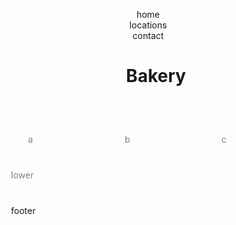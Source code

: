 <!DOCTYPE html>
<html>
<head>
<title>Page Title</title>
<style>

body {

background: rgb(53, 40, 40);
color: white;
font-family: Arial, Helvetica, sans-serif;
margin: 0px;
padding: 0px;

}

header {

background: black;
padding: 20px;
padding: 20px;

}
ul {

margin: 0px;
padding: 0px;
list-style-type: none;
}
li {

display: inline-block;
margin-right: 25px;

}
section {

background: white;
color: grey;
padding: 20px;
display: flex;
flex-direction: row;
}
footer {

background: black;
padding: 20px;

}
div {

background: red;
display: inline;
margin: auto;
width: 100px;
}

</style>
</head>
<body>

<header>
    <nav>
        <ul>
            <li>home</li>
            <li>locations</li>
            <li>contact</li>
        </ul>
    </nav>
    <h1>Bakery</h1>
</header>
<section>
<div>a</div>
<div>b</div>
<div>c</div>
</section>
<section>lower</section>
<footer>footer</footer>

</body>
</html>








































































































































































































































